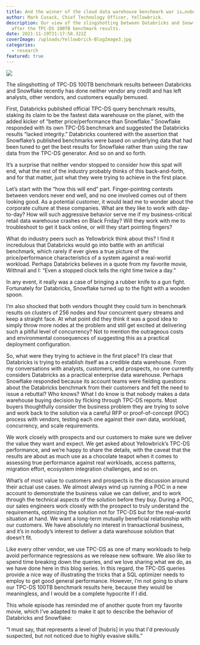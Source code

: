 ```yaml
---
title: And the winner of the cloud data warehouse benchmark war is…nobody
author: Mark Cusack, Chief Technology Officer, Yellowbrick.
description: Our view of the slingshotting between Databricks and Snowflake
  after the TPC-DS 100TB benchmark results.
date: 2021-11-19T21:17:58.322Z
coverImage: /uploads/Yellowbrick-BlogImage3.jpg
categories:
  - research
featured: true
---
```

![](/uploads/slingshot.png)

The slingshotting of TPC-DS 100TB benchmark results between Databricks and Snowflake recently has done neither vendor any credit and has left analysts, other vendors, and customers equally bemused.

First, Databricks published official TPC-DS query benchmark results, staking its claim to be the fastest data warehouse on the planet, with the added kicker of “better price/performance than Snowflake.” Snowflake responded with its own TPC-DS benchmark and suggested the Databricks results “lacked integrity.” Databricks countered with the assertion that Snowflake’s published benchmarks were based on underlying data that had been tuned to get the best results for Snowflake rather than using the raw data from the TPC-DS generator. And so on and so forth.

It’s a surprise that neither vendor stopped to consider how this spat will end, what the rest of the industry probably thinks of this back-and-forth, and for that matter, just what they were trying to achieve in the first place.

Let’s start with the “how this will end” part. Finger-pointing contests between vendors never end well, and no one involved comes out of them looking good. As a potential customer, it would lead me to wonder about the corporate culture at these companies. What are they like to work with day-to-day? How will such aggressive behavior serve me if my business-critical retail data warehouse crashes on Black Friday? Will they work with me to troubleshoot to get it back online, or will they start pointing fingers?

What do industry peers such as Yellowbrick think about this? I find it incredulous that Databricks would go into battle with an artificial benchmark, which rarely if ever gives a true picture of the price/performance characteristics of a system against a real-world workload. Perhaps Databricks believes in a quote from my favorite movie, Withnail and I: “Even a stopped clock tells the right time twice a day.”

In any event, it really was a case of bringing a rubber knife to a gun fight. Fortunately for Databricks, Snowflake turned up to the fight with a wooden spoon. 

I’m also shocked that both vendors thought they could turn in benchmark results on clusters of 256 nodes and four concurrent query streams and keep a straight face. At what point did they think it was a good idea to simply throw more nodes at the problem and still get excited at delivering such a pitiful level of concurrency? Not to mention the outrageous costs and environmental consequences of suggesting this as a practical deployment configuration.

So, what were they trying to achieve in the first place? It’s clear that Databricks is trying to establish itself as a credible data warehouse. From my conversations with analysts, customers, and prospects, no one currently considers Databricks as a practical enterprise data warehouse. Perhaps Snowflake responded because its account teams were fielding questions about the Databricks benchmark from their customers and felt the need to issue a rebuttal? Who knows? What I do know is that nobody makes a data warehouse buying decision by flicking through TPC-DS reports. Most buyers thoughtfully consider the business problem they are trying to solve and work back to the solution via a careful RFP or proof-of-concept (POC) process with vendors, testing each one against their own data, workload, concurrency, and scale requirements. 

We work closely with prospects and our customers to make sure we deliver the value they want and expect. We get asked about Yellowbrick’s TPC-DS performance, and we’re happy to share the details, with the caveat that the results are about as much use as a chocolate teapot when it comes to assessing true performance against real workloads, access patterns, migration effort, ecosystem integration challenges, and so on.

What’s of most value to customers and prospects is the discussion around their actual use cases. We almost always wind up running a POC in a new account to demonstrate the business value we can deliver, and to work through the technical aspects of the solution before they buy. During a POC, our sales engineers work closely with the prospect to truly understand the requirements, optimizing the solution not for TPC-DS but for the real-world situation at hand. We want a long-term mutually beneficial relationship with our customers. We have absolutely no interest in transactional business, and it’s in nobody’s interest to deliver a data warehouse solution that doesn’t fit.

Like every other vendor, we use TPC-DS as one of many workloads to help avoid performance regressions as we release new software. We also like to spend time breaking down the queries, and we love sharing what we do, as we have done here in this blog series. In this regard, the TPC-DS queries provide a nice way of illustrating the tricks that a SQL optimizer needs to employ to get good general performance. However, I’m not going to share our TPC-DS 100TB benchmark results here, because they would be meaningless, and I would be a complete hypocrite if I did.  

This whole episode has reminded me of another quote from my favorite movie, which I’ve adapted to make it apt to describe the behavior of Databricks and Snowflake: 

“I must say, that represents a level of \[hubris] in you that I'd previously suspected, but not noticed due to highly evasive skills.”